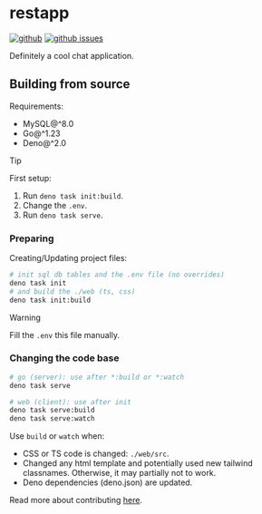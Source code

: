 # restapp

[![github](https://img.shields.io/github/stars/Mopsgamer/restapp.svg?style=flat)](https://github.com/Mopsgamer/restapp)
[![github issues](https://img.shields.io/github/issues/Mopsgamer/restapp.svg?style=flat)](https://github.com/Mopsgamer/restapp/issues)

Definitely a cool chat application.

## Building from source

Requirements:

- MySQL@^8.0
- Go@^1.23
- Deno@^2.0

> [!TIP]
> First setup:
> 1. Run `deno task init:build`.
> 2. Change the `.env`.
> 3. Run `deno task serve`.

### Preparing

Creating/Updating project files:

```bash
# init sql db tables and the .env file (no overrides)
deno task init
# and build the ./web (ts, css)
deno task init:build
```

> [!WARNING]
> Fill the `.env` this file manually.

### Changing the code base

```bash
# go (server): use after *:build or *:watch
deno task serve

# web (client): use after init
deno task serve:build
deno task serve:watch
```

Use `build` or `watch` when:

- CSS or TS code is changed: `./web/src`.
- Changed any html template and potentially used new tailwind classnames.
  Otherwise, it may partially not to work.
- Deno dependencies (deno.json) are updated.

Read more about contributing [here](./CONTRIBUTING.md).
